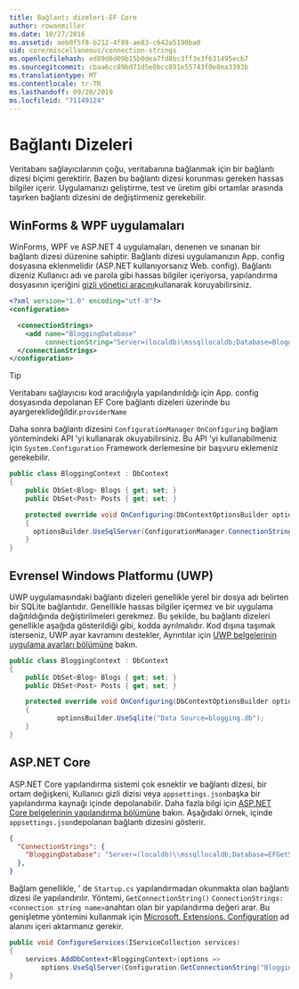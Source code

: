 ```yaml
---
title: Bağlantı dizeleri-EF Core
author: rowanmiller
ms.date: 10/27/2016
ms.assetid: aeb0f5f8-b212-4f89-ae83-c642a5190ba0
uid: core/miscellaneous/connection-strings
ms.openlocfilehash: ed89d6d09b15b0dea7fd8bc3ff3e3f631495ecb7
ms.sourcegitcommit: cbaa6cc89bd71d5e0bcc891e55743f0e8ea3393b
ms.translationtype: MT
ms.contentlocale: tr-TR
ms.lasthandoff: 09/20/2019
ms.locfileid: "71149124"
---
```

# <a name="connection-strings"></a>Bağlantı Dizeleri

Veritabanı sağlayıcılarının çoğu, veritabanına bağlanmak için bir bağlantı dizesi biçimi gerektirir. Bazen bu bağlantı dizesi korunması gereken hassas bilgiler içerir. Uygulamanızı geliştirme, test ve üretim gibi ortamlar arasında taşırken bağlantı dizesini de değiştirmeniz gerekebilir.

## <a name="winforms--wpf-applications"></a>WinForms & WPF uygulamaları

WinForms, WPF ve ASP.NET 4 uygulamaları, denenen ve sınanan bir bağlantı dizesi düzenine sahiptir. Bağlantı dizesi uygulamanızın App. config dosyasına eklenmelidir (ASP.NET kullanıyorsanız Web. config). Bağlantı dizeniz Kullanıcı adı ve parola gibi hassas bilgiler içeriyorsa, yapılandırma dosyasının içeriğini [gizli yönetici aracını](https://docs.microsoft.com/aspnet/core/security/app-secrets#secret-manager)kullanarak koruyabilirsiniz.

``` xml
<?xml version="1.0" encoding="utf-8"?>
<configuration>

  <connectionStrings>
    <add name="BloggingDatabase"
         connectionString="Server=(localdb)\mssqllocaldb;Database=Blogging;Trusted_Connection=True;" />
  </connectionStrings>
</configuration>
```

> [!TIP]  
> Veritabanı sağlayıcısı kod aracılığıyla yapılandırıldığı için App. config dosyasında depolanan EF Core bağlantı dizeleri üzerinde bu ayargereklideğildir.`providerName`

Daha sonra bağlantı dizesini `ConfigurationManager` `OnConfiguring` bağlam yöntemindeki API 'yi kullanarak okuyabilirsiniz. Bu API 'yi kullanabilmeniz için `System.Configuration` Framework derlemesine bir başvuru eklemeniz gerekebilir.

``` csharp
public class BloggingContext : DbContext
{
    public DbSet<Blog> Blogs { get; set; }
    public DbSet<Post> Posts { get; set; }

    protected override void OnConfiguring(DbContextOptionsBuilder optionsBuilder)
    {
      optionsBuilder.UseSqlServer(ConfigurationManager.ConnectionStrings["BloggingDatabase"].ConnectionString);
    }
}
```

## <a name="universal-windows-platform-uwp"></a>Evrensel Windows Platformu (UWP)

UWP uygulamasındaki bağlantı dizeleri genellikle yerel bir dosya adı belirten bir SQLite bağlantıdır. Genellikle hassas bilgiler içermez ve bir uygulama dağıtıldığında değiştirilmeleri gerekmez. Bu şekilde, bu bağlantı dizeleri genellikle aşağıda gösterildiği gibi, kodda ayrılmalıdır. Kod dışına taşımak isterseniz, UWP ayar kavramını destekler, Ayrıntılar için [UWP belgelerinin uygulama ayarları bölümüne](https://docs.microsoft.com/windows/uwp/app-settings/store-and-retrieve-app-data) bakın.

``` csharp
public class BloggingContext : DbContext
{
    public DbSet<Blog> Blogs { get; set; }
    public DbSet<Post> Posts { get; set; }

    protected override void OnConfiguring(DbContextOptionsBuilder optionsBuilder)
    {
            optionsBuilder.UseSqlite("Data Source=blogging.db");
    }
}
```

## <a name="aspnet-core"></a>ASP.NET Core

ASP.NET Core yapılandırma sistemi çok esnektir ve bağlantı dizesi, bir ortam değişkeni, Kullanıcı gizli dizisi veya `appsettings.json`başka bir yapılandırma kaynağı içinde depolanabilir. Daha fazla bilgi için [ASP.NET Core belgelerinin yapılandırma bölümüne](https://docs.asp.net/en/latest/fundamentals/configuration.html) bakın. Aşağıdaki örnek, içinde `appsettings.json`depolanan bağlantı dizesini gösterir.

``` json
{
  "ConnectionStrings": {
    "BloggingDatabase": "Server=(localdb)\\mssqllocaldb;Database=EFGetStarted.ConsoleApp.NewDb;Trusted_Connection=True;"
  },
}
```

Bağlam genellikle, ' de `Startup.cs` yapılandırmadan okunmakta olan bağlantı dizesi ile yapılandırılır. Yöntemi, `GetConnectionString()` `ConnectionStrings:<connection string name>`anahtarı olan bir yapılandırma değeri arar. Bu genişletme yöntemini kullanmak için [Microsoft. Extensions. Configuration](https://docs.microsoft.com/dotnet/api/microsoft.extensions.configuration) ad alanını içeri aktarmanız gerekir.

``` csharp
public void ConfigureServices(IServiceCollection services)
{
    services.AddDbContext<BloggingContext>(options =>
        options.UseSqlServer(Configuration.GetConnectionString("BloggingDatabase")));
}
```
